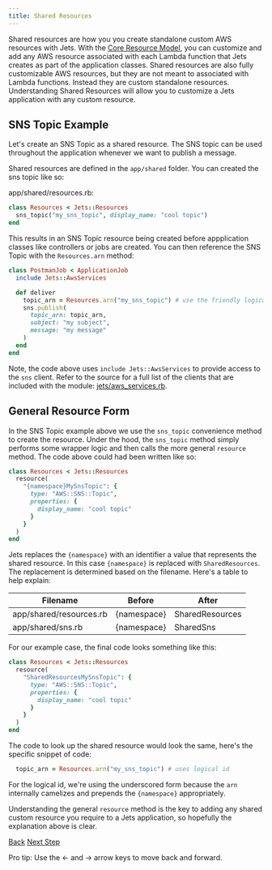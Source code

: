 ```yaml
---
title: Shared Resources
---
```


Shared resources are how you you create standalone custom AWS resources with Jets.  With the [Core Resource Model](http://rubyonjets.com/docs/core-resource/), you can customize and add any AWS resource associated with each Lambda function that Jets creates as part of the application classes.  Shared resources are also fully customizable AWS resources, but they are not meant to associated with Lambda functions. Instead they are custom standalone resources. Understanding Shared Resources will allow you to customize a Jets application with any custom resource.

## SNS Topic Example

Let's create an SNS Topic as a shared resource. The SNS topic can be used throughout the application whenever we want to publish a message.


Shared resources are defined in the `app/shared` folder.  You can created the sns topic like so:

app/shared/resources.rb:

```ruby
class Resources < Jets::Resources
  sns_topic("my_sns_topic", display_name: "cool topic")
end
```

This results in an SNS Topic resource being created before appplication classes like controllers or jobs are created.  You can then reference the SNS Topic with the `Resources.arn` method:


```ruby
class PostmanJob < ApplicationJob
  include Jets::AwsServices

  def deliver
    topic_arn = Resources.arn("my_sns_topic") # use the friendly logical id to reference
    sns.publish(
      topic_arn: topic_arn,
      subject: "my subject",
      message: "my message"
    )
  end
end
```

Note, the code above uses `include Jets::AwsServices` to provide access to the `sns` client.  Refer to the source for a full list of the clients that are included with the module: [jets/aws_services.rb](https://github.com/tongueroo/jets/blob/master/lib/jets/aws_services.rb).

## General Resource Form

In the SNS Topic example above we use the `sns_topic` convenience method to create the resource. Under the hood, the `sns_topic` method simply performs some wrapper logic and then calls the more general `resource` method.  The code above could had been written like so:

```ruby
class Resources < Jets::Resources
  resource(
    "{namespace}MySnsTopic": {
      type: "AWS::SNS::Topic",
      properties: {
        display_name: "cool topic"
      }
    }
  )
end
```

Jets replaces the `{namespace}` with an identifier a value that represents the shared resource. In this case `{namespace}` is replaced with `SharedResources`.  The replacement is determined based on the filename.  Here's a table to help explain:

Filename | Before | After
--- | --- | ---
app/shared/resources.rb | {namespace} | SharedResources
app/shared/sns.rb | {namespace} | SharedSns

For our example case, the final code looks something like this:

```ruby
class Resources < Jets::Resources
  resource(
    "SharedResourcesMySnsTopic": {
      type: "AWS::SNS::Topic",
      properties: {
        display_name: "cool topic"
      }
    }
  )
end
```

The code to look up the shared resource would look the same, here's the specific snippet of code:

```ruby
  topic_arn = Resources.arn("my_sns_topic") # uses logical id
```

For the logical id, we're using the underscored form because the `arn` internally camelizes and prepends the `{namespace}` appropriately.

Understanding the general `resource` method is the key to adding any shared custom resource you require to a Jets application, so hopefully the explanation above is clear.

<a id="prev" class="btn btn-basic" href="{% link _docs/core-resource.md %}">Back</a>
<a id="next" class="btn btn-primary" href="{% link _docs/database-support.md %}">Next Step</a>
<p class="keyboard-tip">Pro tip: Use the <- and -> arrow keys to move back and forward.</p>
